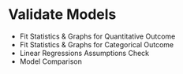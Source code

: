 # Validate Models
- Fit Statistics & Graphs for Quantitative Outcome
- Fit Statistics & Graphs for Categorical Outcome
- Linear Regressions Assumptions Check
- Model Comparison
